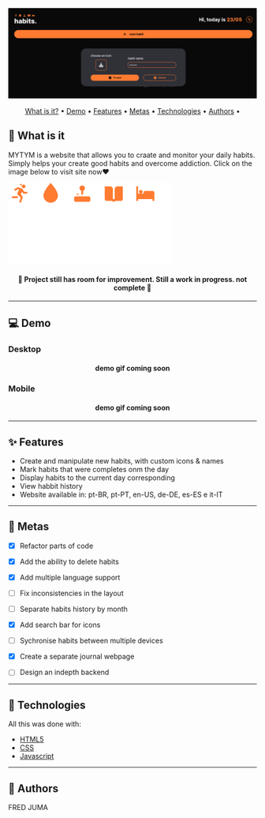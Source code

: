 <img src="./assets/images/Screenshot of website.png"/>

<p align="center">
 <a href="#whatis">What is it?</a> •
 <a href="#demo">Demo</a> •
 <a href="#features">Features</a> •
 <a href="#goals">Metas</a> •
 <a href="#tech">Technologies</a> • 
 <a href="#author">Authors</a> •
</p>

<h2 id="whatis">🤔 What is it</h2> 
<p>MYTYM is a website that allows you to craate and monitor your daily habits. Simply helps your create good habits and overcome addiction. Click on the image below to visit site now❤️</p>

<a target="_blank" href="http://localhost/MYTYM/"> 
    <img src="./assets/images/logo.svg"/>
</a>

<h4 align="center"> 
	🚧 Project still has room for improvement. Still a work in progress. not complete 🚧
</h4>

---

<h2 id="demo">💻 Demo</h2>

<h3>Desktop</h3>

<h4 align="center"> 
	demo gif coming soon
	</h4>

<h3>Mobile</h3>
<h4 align="center"> 
	demo gif coming soon
	</h4>

---

<h2 id="features">✨ Features</h2>

- Create and manipulate new habits, with custom icons & names
- Mark habits that were completes onm the day
- Display habits to the current day corresponding
- View habbit history
- Website available in: pt-BR, pt-PT, en-US, de-DE, es-ES e it-IT

---

<h2 id="goals">🎯 Metas</h2>

- [x] Refactor parts of code
- [x] Add the ability to delete habits
- [x] Add multiple language support
- [ ] Fix inconsistencies in the layout
- [ ] Separate habits history by month
- [x] Add search bar for icons
- [ ] Sychronise habits between multiple devices
- [x] Create a separate journal webpage
- [ ] Design an indepth backend


---

<h2 id="tech">🔧 Technologies</h2> 
All this was done with:

- [HTML5](https://developer.mozilla.org/pt-BR/docs/Web/HTML)
- [CSS](https://developer.mozilla.org/pt-BR/docs/Web/css)
- [Javascript](https://developer.mozilla.org/pt-BR/docs/Web/javascript)

---

<h2 id="author">👤 Authors</h2>
FRED JUMA
